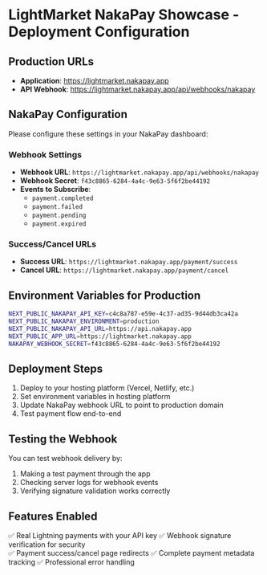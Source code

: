 # LightMarket NakaPay Showcase - Deployment Configuration

## Production URLs
- **Application**: https://lightmarket.nakapay.app
- **API Webhook**: https://lightmarket.nakapay.app/api/webhooks/nakapay

## NakaPay Configuration
Please configure these settings in your NakaPay dashboard:

### Webhook Settings
- **Webhook URL**: `https://lightmarket.nakapay.app/api/webhooks/nakapay`
- **Webhook Secret**: `f43c8865-6284-4a4c-9e63-5f6f2be44192`
- **Events to Subscribe**: 
  - `payment.completed`
  - `payment.failed` 
  - `payment.pending`
  - `payment.expired`

### Success/Cancel URLs
- **Success URL**: `https://lightmarket.nakapay.app/payment/success`
- **Cancel URL**: `https://lightmarket.nakapay.app/payment/cancel`

## Environment Variables for Production
```bash
NEXT_PUBLIC_NAKAPAY_API_KEY=c4c8a787-e59e-4c37-ad35-9d44db3ca42a
NEXT_PUBLIC_NAKAPAY_ENVIRONMENT=production
NEXT_PUBLIC_NAKAPAY_API_URL=https://api.nakapay.app
NEXT_PUBLIC_APP_URL=https://lightmarket.nakapay.app
NAKAPAY_WEBHOOK_SECRET=f43c8865-6284-4a4c-9e63-5f6f2be44192
```

## Deployment Steps
1. Deploy to your hosting platform (Vercel, Netlify, etc.)
2. Set environment variables in hosting platform
3. Update NakaPay webhook URL to point to production domain
4. Test payment flow end-to-end

## Testing the Webhook
You can test webhook delivery by:
1. Making a test payment through the app
2. Checking server logs for webhook events
3. Verifying signature validation works correctly

## Features Enabled
✅ Real Lightning payments with your API key
✅ Webhook signature verification for security  
✅ Payment success/cancel page redirects
✅ Complete payment metadata tracking
✅ Professional error handling
